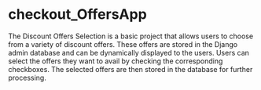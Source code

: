 # checkout_OffersApp
 The Discount Offers Selection is a basic project that allows users to choose from a variety of discount offers. These offers are stored in the Django admin database and can be dynamically displayed to the users. Users can select the offers they want to avail by checking the corresponding checkboxes. The selected offers are then stored in the database for further processing.
